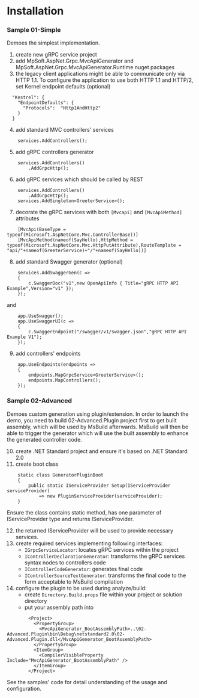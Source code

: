 # Installation

### Sample 01-Simple
Demoes the simplest implementation.

1. create new gRPC service project
2. add MpSoft.AspNet.Grpc.MvcApiGenerator and MpSoft.AspNet.Grpc.MvcApiGenerator.Runtime nuget packages
3. the legacy client applications might be able to communicate only via HTTP 1.1. To configure the application to use both HTTP 1.1 and HTTP/2, set Kernel endpoint defaults (optional)
```
  "Kestrel": {
    "EndpointDefaults": {
      "Protocols":  "Http1AndHttp2"
    }
  }
```
4. add standard MVC controllers' services
```
	services.AddControllers();
```
5. add gRPC controllers generator
```
	services.AddControllers()
		.AddGrpcHttp();
```
6. add gRPC services which should be called by REST
```
	services.AddControllers()
		.AddGrpcHttp();
	services.AddSingleton<GreeterService>();
```
7. decorate the gRPC services with both `[Mvcapi]` and `[MvcApiMethod]` attributes
```
	[MvcApi(BaseType = typeof(Microsoft.AspNetCore.Mvc.ControllerBase))]
	[MvcApiMethod(nameof(SayHello),HttpMethod = typeof(Microsoft.AspNetCore.Mvc.HttpPutAttribute),RouteTemplate = "api/"+nameof(GreeterService)+"/"+nameof(SayHello))]
```
8. add standard Swagger generator (optional)
```
	services.AddSwaggerGen(c =>
	{
		c.SwaggerDoc("v1",new OpenApiInfo { Title="gRPC HTTP API Example",Version="v1" });
	});
```
and
```
	app.UseSwagger();
	app.UseSwaggerUI(c =>
	{
		c.SwaggerEndpoint("/swagger/v1/swagger.json","gRPC HTTP API Example V1");
	});
```
9. add controllers' endpoints
```
	app.UseEndpoints(endpoints =>
	{
		endpoints.MapGrpcService<GreeterService>();
		endpoints.MapControllers();
	});
```

### Sample 02-Advanced
Demoes custom generation using plugin/extension. In order to launch the demo, you need to build 02-Advanced.Plugin project first to get built assembly, which will be used by MsBuild afterwards.
MsBuild will then be able to trigger the generator which will use the built assembly to enhance the generated controller code.

10. create .NET Standard project and ensure it's based on .NET Standard 2.0
11. create boot class
```
	static class GeneratorPluginBoot
	{
		public static IServiceProvider Setup(IServiceProvider serviceProvider)
			=> new PluginServiceProvider(serviceProvider);
	}
```
Ensure the class contains static method, has one parameter of IServiceProvider type and returns IServiceProvider.

12. the returned IServiceProvider will be used to provide necessary services.
13. create required services implementing following interfaces:
	- `IGrpcServiceLocator`: locates gRPC services within the project
    - `IControllerDeclarationGenerator`: transforms the gRPC services syntax nodes to controllers code
    - `IControllerCodeGenerator`: generates final code
    - `IControllerSourceTextGenerator`: transforms the final code to the form acceptable to MsBuild compilation
14. configure the plugin to be used during analyze/build:
    - create `Directory.Build.props` file within your project or solution directory
    - put your assembly path into
```
		<Project>
		  <PropertyGroup>
		    <MvcApiGenerator_BootAssemblyPath>..\02-Advanced.Plugin\bin\Debug\netstandard2.0\02-Advanced.Plugin.dll</MvcApiGenerator_BootAssemblyPath>
		  </PropertyGroup>
		  <ItemGroup>
			<CompilerVisibleProperty Include="MvcApiGenerator_BootAssemblyPath" />
		  </ItemGroup>
		</Project>
```

See the samples' code for detail understanding of the usage and configuration.
